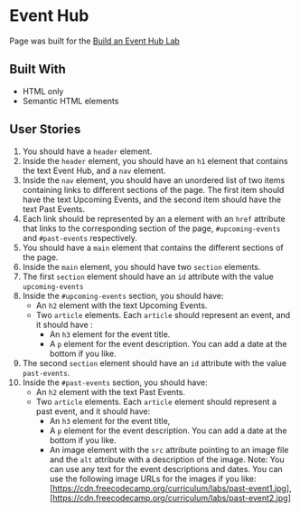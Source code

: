 # Event Hub

Page was built for the [Build an Event Hub Lab](https://www.freecodecamp.org/learn/full-stack-developer/lab-event-hub/lab-event-hub)

## Built With

- HTML only
- Semantic HTML elements

## User Stories

1. You should have a `header` element.
2. Inside the `header` element, you should have an `h1` element that contains the text Event Hub, and a `nav` element.
3. Inside the `nav` element, you should have an unordered list of two items containing links to different sections of the page. The first item should have the text Upcoming Events, and the second item should have the text Past Events.
4. Each link should be represented by an a element with an `href` attribute that links to the corresponding section of the page, `#upcoming-events` and `#past-events` respectively.
5. You should have a `main` element that contains the different sections of the page.
6. Inside the `main` element, you should have two `section` elements.
7. The first `section` element should have an `id` attribute with the value `upcoming-events`
8. Inside the `#upcoming-events` section, you should have:
   - An `h2` element with the text Upcoming Events.
   - Two `article` elements. Each `article` should represent an event, and it should have :
     - An `h3` element for the event title.
     - A `p` element for the event description. You can add a date at the bottom if you like.
9. The second `section` element should have an `id` attribute with the value `past-events`.
10. Inside the `#past-events` section, you should have:
    - An `h2` element with the text Past Events.
    - Two `article` elements. Each `article` element should represent a past event, and it should have:
      - An `h3` element for the event title,
      - A `p` element for the event description. You can add a date at the bottom if you like.
      - An image element with the `src` attribute pointing to an image file and the `alt` attribute with a description of the image. Note: You can use any text for the event descriptions and dates. You can use the following image URLs for the images if you like: [https://cdn.freecodecamp.org/curriculum/labs/past-event1.jpg], [https://cdn.freecodecamp.org/curriculum/labs/past-event2.jpg]

